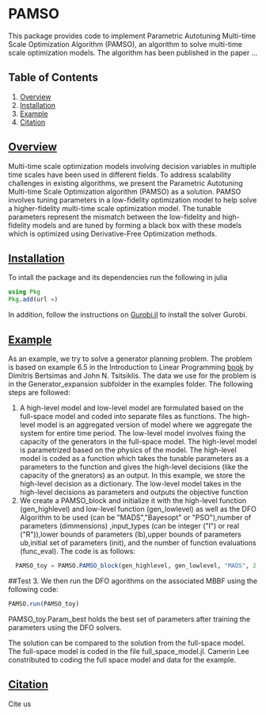 # PAMSO

This package provides code to implement Parametric Autotuning Multi-time Scale Optimization Algorithm (PAMSO), an algorithm to solve multi-time scale optimization models. The algorithm has been published in the paper ...

## Table of Contents
1. [Overview](#overview)
2. [Installation](#requirements)
3. [Example](#running)
4. [Citation](#citation)


## [Overview](#overview)
Multi-time scale optimization models involving decision variables in multiple time scales have been used in different fields. To address scalability challenges in existing algorithms, we present the Parametric Autotuning Multi-time Scale Optimization algorithm (PAMSO) as a solution. PAMSO involves tuning parameters in a low-fidelity optimization model to help solve a higher-fidelity multi-time scale optimization model.  The tunable parameters represent the mismatch between the low-fidelity and high-fidelity models and are tuned by forming a black box with these models which is optimized using Derivative-Free Optimization methods. 

## [Installation](#requirements)
To intall the package and its dependencies run the following in julia
  ```julia
  using Pkg
  Pkg.add(url =)
  ```
  In addition, follow the instructions on [Gurobi.jl](https://github.com/jump-dev/Gurobi.jl) to install the solver Gurobi.

## [Example](#running)
As an example, we try to solve a generator planning problem. The problem is based on example 6.5 in the Introduction to Linear Programming [book](https://books.google.com/books/about/Introduction_to_Linear_Optimization.html?id=GAFsQgAACAAJ&source=kp_book_description) by Dimitris Bertsimas and John N. Tsitsiklis. The data we use for the problem is in the    Generator_expansion subfolder in the examples folder. The following steps are followed:
1. A high-level model and low-level model are formulated based on the full-space model and coded into separate files as functions. The high-level model is an aggregated version of model where we aggregate the system for entire time period. The low-level model involves fixing the capacity of the generators in the full-space model. The high-level model is parametrized based on the physics of the model. The high-level model is coded as a function which takes the tunable parameters as a parameters to the function and gives the high-level decisions (like the capacity of the gnerators) as an output. In this example, we store the high-level decision as a dictionary. The low-level model takes in the high-level decisions as parameters and outputs the objective function 
2. We create a PAMSO_block and initialize it with the high-level function (gen_highlevel) and low-level function (gen_lowlevel) as well as the DFO Algorithm to be used (can be "MADS","Bayesopt" or "PSO"),number of parameters (dimmensions) ,input_types (can be integer ("I") or real ("R")),lower bounds of parameters (lb),upper bounds of parameters ub,initial set of parameters (init), and the number of function evaluations (func_eval). The code is as follows:
```julia
  PAMSO_toy = PAMSO.PAMSO_block(gen_highlevel, gen_lowlevel, "MADS", 2, ["R","R"],[0.0,0.0],[10.0,1000.0],[1.0,1.0],300)
```
##Test
3. We then run the DFO agorithms on the associated MBBF using the following code:
 
  ```julia
  PAMSO.run(PAMSO_toy)
  ```
PAMSO_toy.Param_best holds the best set of parameters after training the parameters using the DFO solvers.

The solution can be compared to the solution from the full-space model. The full-space model is coded in the file full_space_model.jl. Camerin Lee constributed to coding the full space model and data for the example.

## [Citation](#citation)
Cite us 
